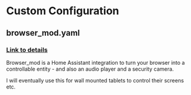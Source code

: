 # Custom Configuration
## browser_mod.yaml
### [Link to details](https://github.com/thomasloven/hass-browser_mod)

Browser_mod is a Home Assistant integration to turn your browser into a controllable entity - and also an audio player and a security camera.

I will eventually use this for wall mounted tablets to control their screens etc.